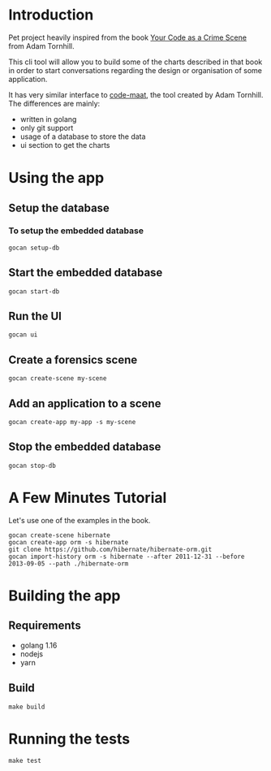 # Introduction

Pet project heavily inspired from the book [Your Code as a Crime Scene]() from Adam Tornhill.

This cli tool will allow you to build some of the charts described in that book in order to start conversations regarding the design or organisation of some application.

It has very similar interface to [code-maat](), the tool created by Adam Tornhill. The differences are mainly:

- written in golang
- only git support
- usage of a database to store the data
- ui section to get the charts

# Using the app

## Setup the database

### To setup the embedded database

```
gocan setup-db
```

## Start the embedded database

```
gocan start-db
```

## Run the UI

```
gocan ui
```

## Create a forensics scene

```
gocan create-scene my-scene
```

## Add an application to a scene

```
gocan create-app my-app -s my-scene
```

## Stop the embedded database

```
gocan stop-db
```

# A Few Minutes Tutorial

Let's use one of the examples in the book.

```
gocan create-scene hibernate
gocan create-app orm -s hibernate
git clone https://github.com/hibernate/hibernate-orm.git
gocan import-history orm -s hibernate --after 2011-12-31 --before 2013-09-05 --path ./hibernate-orm

```


# Building the app

## Requirements

* golang 1.16
* nodejs
* yarn

## Build

```
make build
```

# Running the tests

```
make test
```

